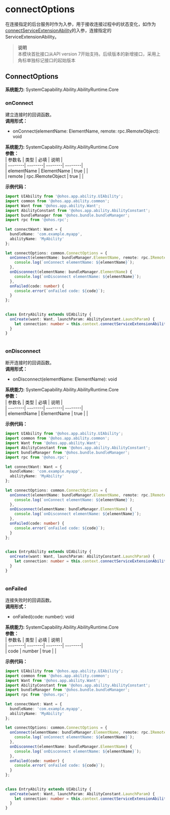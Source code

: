 # connectOptions    
在连接指定的后台服务时作为入参，用于接收连接过程中的状态变化，如作为[connectServiceExtensionAbility](js-apis-inner-application-uiAbilityContext.md#uiabilitycontextconnectserviceextensionability)的入参，连接指定的ServiceExtensionAbility。  
> **说明**   
>本模块首批接口从API version 7开始支持。后续版本的新增接口，采用上角标单独标记接口的起始版本  
    
## ConnectOptions  
 **系统能力:**  SystemCapability.Ability.AbilityRuntime.Core    
### onConnect    
建立连接时的回调函数。  
 **调用形式：**     
- onConnect(elementName: ElementName, remote: rpc.IRemoteObject): void  
  
 **系统能力:**  SystemCapability.Ability.AbilityRuntime.Core    
 **参数：**     
| 参数名 | 类型 | 必填 | 说明 |  
| --------| --------| --------| --------|  
| elementName | ElementName | true |  |  
| remote | rpc.IRemoteObject | true |  |  
    
 **示例代码：**   
```ts    
import UIAbility from '@ohos.app.ability.UIAbility';  
import common from '@ohos.app.ability.common';  
import Want from '@ohos.app.ability.Want';  
import AbilityConstant from '@ohos.app.ability.AbilityConstant';  
import bundleManager from '@ohos.bundle.bundleManager';  
import rpc from '@ohos.rpc';  
  
let connectWant: Want = {  
  bundleName: 'com.example.myapp',  
  abilityName: 'MyAbility'  
};  
  
let connectOptions: common.ConnectOptions = {  
  onConnect(elementName: bundleManager.ElementName, remote: rpc.IRemoteObject) {  
    console.log(`onConnect elementName: ${elementName}`);  
  },  
  onDisconnect(elementName: bundleManager.ElementName) {  
    console.log(`onDisconnect elementName: ${elementName}`);  
  },  
  onFailed(code: number) {  
    console.error(`onFailed code: ${code}`);  
  }  
};  
  
  
class EntryAbility extends UIAbility {  
  onCreate(want: Want, launchParam: AbilityConstant.LaunchParam) {  
    let connection: number = this.context.connectServiceExtensionAbility(connectWant, connectOptions);  
  }  
}  
    
```    
  
    
### onDisconnect    
断开连接时的回调函数。  
 **调用形式：**     
- onDisconnect(elementName: ElementName): void  
  
 **系统能力:**  SystemCapability.Ability.AbilityRuntime.Core    
 **参数：**     
| 参数名 | 类型 | 必填 | 说明 |  
| --------| --------| --------| --------|  
| elementName | ElementName | true |  |  
    
 **示例代码：**   
```ts    
import UIAbility from '@ohos.app.ability.UIAbility';  
import common from '@ohos.app.ability.common';  
import Want from '@ohos.app.ability.Want';  
import AbilityConstant from '@ohos.app.ability.AbilityConstant';  
import bundleManager from '@ohos.bundle.bundleManager';  
import rpc from '@ohos.rpc';  
  
let connectWant: Want = {  
  bundleName: 'com.example.myapp',  
  abilityName: 'MyAbility'  
};  
  
let connectOptions: common.ConnectOptions = {  
  onConnect(elementName: bundleManager.ElementName, remote: rpc.IRemoteObject) {  
    console.log(`onConnect elementName: ${elementName}`);  
  },  
  onDisconnect(elementName: bundleManager.ElementName) {  
    console.log(`onDisconnect elementName: ${elementName}`);  
  },  
  onFailed(code: number) {  
    console.error(`onFailed code: ${code}`);  
  }  
};  
  
  
class EntryAbility extends UIAbility {  
  onCreate(want: Want, launchParam: AbilityConstant.LaunchParam) {  
    let connection: number = this.context.connectServiceExtensionAbility(connectWant, connectOptions);  
  }  
}  
    
```    
  
    
### onFailed    
连接失败时的回调函数。  
 **调用形式：**     
- onFailed(code: number): void  
  
 **系统能力:**  SystemCapability.Ability.AbilityRuntime.Core    
 **参数：**     
| 参数名 | 类型 | 必填 | 说明 |  
| --------| --------| --------| --------|  
| code | number | true |  |  
    
 **示例代码：**   
```ts    
import UIAbility from '@ohos.app.ability.UIAbility';  
import common from '@ohos.app.ability.common';  
import Want from '@ohos.app.ability.Want';  
import AbilityConstant from '@ohos.app.ability.AbilityConstant';  
import bundleManager from '@ohos.bundle.bundleManager';  
import rpc from '@ohos.rpc';  
  
let connectWant: Want = {  
  bundleName: 'com.example.myapp',  
  abilityName: 'MyAbility'  
};  
  
let connectOptions: common.ConnectOptions = {  
  onConnect(elementName: bundleManager.ElementName, remote: rpc.IRemoteObject) {  
    console.log(`onConnect elementName: ${elementName}`);  
  },  
  onDisconnect(elementName: bundleManager.ElementName) {  
    console.log(`onDisconnect elementName: ${elementName}`);  
  },  
  onFailed(code: number) {  
    console.error(`onFailed code: ${code}`);  
  }  
};  
  
  
class EntryAbility extends UIAbility {  
  onCreate(want: Want, launchParam: AbilityConstant.LaunchParam) {  
    let connection: number = this.context.connectServiceExtensionAbility(connectWant, connectOptions);  
  }  
}  
    
```    
  
